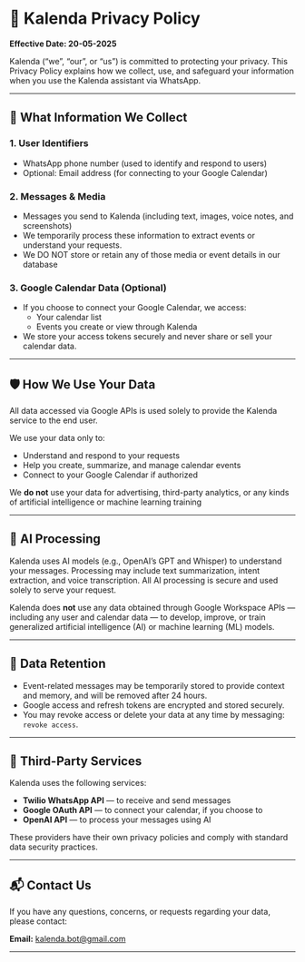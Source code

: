 # 📄 Kalenda Privacy Policy

**Effective Date: 20-05-2025**

Kalenda (“we”, “our”, or “us”) is committed to protecting your privacy. This Privacy Policy explains how we collect, use, and safeguard your information when you use the Kalenda assistant via WhatsApp.

---

## 🔐 What Information We Collect

### 1. User Identifiers
- WhatsApp phone number (used to identify and respond to users)
- Optional: Email address (for connecting to your Google Calendar)

### 2. Messages & Media
- Messages you send to Kalenda (including text, images, voice notes, and screenshots)
- We temporarily process these information to extract events or understand your requests.
- We DO NOT store or retain any of those media or event details in our database

### 3. Google Calendar Data (Optional)
- If you choose to connect your Google Calendar, we access:
  - Your calendar list
  - Events you create or view through Kalenda
- We store your access tokens securely and never share or sell your calendar data.

---

## 🛡️ How We Use Your Data

All data accessed via Google APIs is used solely to provide the Kalenda service to the end user. 

We use your data only to:
- Understand and respond to your requests
- Help you create, summarize, and manage calendar events
- Connect to your Google Calendar if authorized

We **do not** use your data for advertising, third-party analytics, or any kinds of artificial intelligence or machine learning training

---

## 🧠 AI Processing

Kalenda uses AI models (e.g., OpenAI’s GPT and Whisper) to understand your messages. Processing may include text summarization, intent extraction, and voice transcription. All AI processing is secure and used solely to serve your request. 

Kalenda does **not** use any data obtained through Google Workspace APIs — including any user and calendar data — to develop, improve, or train generalized artificial intelligence (AI) or machine learning (ML) models. 

---

## 📁 Data Retention

- Event-related messages may be temporarily stored to provide context and memory, and will be removed after 24 hours.
- Google access and refresh tokens are encrypted and stored securely.
- You may revoke access or delete your data at any time by messaging: `revoke access`.

---

## 🤝 Third-Party Services

Kalenda uses the following services:

- **Twilio WhatsApp API** — to receive and send messages  
- **Google OAuth API** — to connect your calendar, if you choose to  
- **OpenAI API** — to process your messages using AI

These providers have their own privacy policies and comply with standard data security practices.

---

## 📬 Contact Us

If you have any questions, concerns, or requests regarding your data, please contact:

**Email:** kalenda.bot@gmail.com

---
